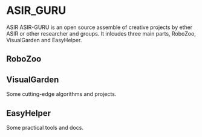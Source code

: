 # ASIR_GURU
ASIR ASIR-GURU is an open source assemble of creative projects by ether ASIR or other researcher and groups. 
It inlcudes three main parts, RoboZoo, VisualGarden and EasyHelper.


## RoboZoo
  

## VisualGarden
Some cutting-edge algorithms and projects.

## EasyHelper
Some practical tools and docs. 
